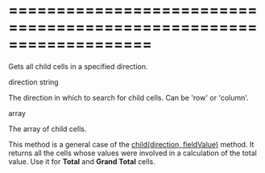 <!--**
/*-------------------------------------------
    Auto-generated file. Do not modify.
-------------------------------------------

**-->
===================================================================
===================================================================

<!--shortDescription-->
Gets all child cells in a specified direction.
<!--/shortDescription-->

<!--paramName1-->direction<!--/paramName1-->
<!--paramType1-->string<!--/paramType1-->
<!--paramDescription1-->
The direction in which to search for child cells. Can be 'row' or 'column'.
<!--/paramDescription1-->

<!--returnType-->array<!--/returnType-->
<!--returnDescription-->
The array of child cells.
<!--/returnDescription-->

<!--fullDescription-->
This method is a general case of the [child(direction, fieldValue)](/Documentation/ApiReference/UI_Widgets/dxPivotGrid/Summary_Cell/#childdirection_fieldValue) method. It returns all the cells whose values were involved in a calculation of the total value. Use it for **Total** and **Grand Total** cells.
<!--/fullDescription-->